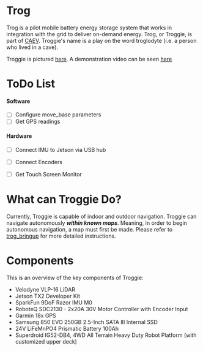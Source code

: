 # Trog
Trog is a pilot mobile battery energy storage system that works in integration with the grid to deliver on-demand energy. Trog, or Troggie, is part of [CAEV](http://smartgrid.ucla.edu/CAEV/). Troggie's name is a play on the word troglodyte (i.e. a person who lived in a cave). 

Troggie is pictured [here](documentation/images/troggie.png). A demonstration video can be seen [here](https://www.youtube.com/watch?v=KBPcC1sAmNI&feature=youtu.be)



ToDo List
========

#### Software
* [ ] Configure move_base parameters
* [ ] Get GPS readings

#### Hardware
* [ ] Connect IMU to Jetson via USB hub
* [ ] Connect Encoders
* [ ] Get Touch Screen Monitor



What can Troggie Do?
========

Currently, Troggie is capable of indoor and outdoor navigation. Troggie can navigate autonomously ***within known maps***. 
Meaning, in order to begin autonomous navigation, a map must first be made. Please refer to [trog_bringup](./ros/src/trog_bringup)
for more detailed instructions. 

Components
========
This is an overview of the key components of Troggie:

- Velodyne VLP-16 LiDAR
- Jetson TX2 Developer Kit
- SparkFun 9DoF Razor IMU M0
- RoboteQ SDC2130 - 2x20A 30V Motor Controller with Encoder Input
- Garmin 18x GPS
- Samsung 850 EVO 250GB 2.5-Inch SATA III Internal SSD
- 24V LiFeMnPO4 Prismatic Battery 100Ah
- Superdroid IG52-DB4, 4WD All Terrain Heavy Duty Robot Platform (with customized upper deck)
